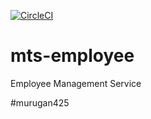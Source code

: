 
[![CircleCI](https://circleci.com/gh/furnfactory/mts-employee/tree/develop.svg?style=svg&circle-token=b760ee7b932979648a800e5c400063e103110063)](https://circleci.com/gh/furnfactory/mts-employee)

# mts-employee

Employee Management Service

#murugan425
